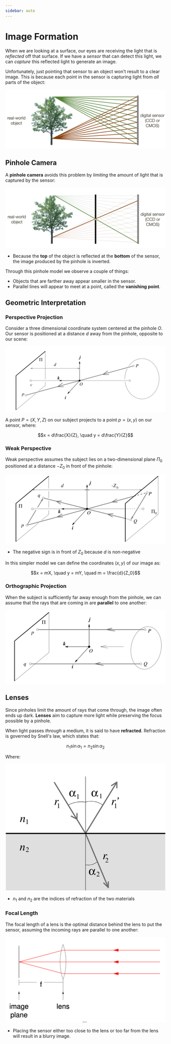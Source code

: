 ```yaml
---
sidebar: auto
---
```


# Image Formation

When we are looking at a surface, our eyes are receiving the light that is *reflected* off that surface. If we have a *sensor* that can detect this light, we can *capture* this reflected light to generate an image.

Unfortunately, just pointing that sensor to an object won't result to a clear image. This is because each point in the sensor is capturing light from *all* parts of the object:

![Bare sensor](./01-bare-sensor.png)

## Pinhole Camera

A **pinhole camera** avoids this problem by *limiting* the amount of light that is captured by the sensor:

![Pinhole camera](./02-pinhole.png)

* Because the **top** of the object is reflected at the **bottom** of the sensor, the image produced by the pinhole is inverted.

Through this pinhole model we observe a couple of things:

* Objects that are farther away appear smaller in the sensor.
* Parallel lines will appear to meet at a point, called the **vanishing point**.

## Geometric Interpretation

### Perspective Projection

Consider a three dimensional coordinate system centered at the pinhole $O$. Our sensor is positioned at a distance $d$ away from the pinhole, opposite to our scene:

![Geometric pinhole system](./03-geometric.png)

A point $P = (X, Y, Z)$ on our subject projects to a point $p = (x, y)$ on our sensor, where:

$$x = d\frac{X}{Z}, \quad y = d\frac{Y}{Z}$$

### Weak Perspective

Weak perspective assumes the subject lies on a two-dimensional plane $\Pi_0$ positioned at a distance $-Z_0$ in front of the pinhole:

![Weak perspective](./04-weak-perspective.png)

* The negative sign is in front of $Z_0$ because $d$ is non-negative

In this simpler model we can define the coordinates $(x, y)$ of our image as:

$$x = mX, \quad y = mY, \quad m = \frac{d}{Z_0}$$

### Orthographic Projection

When the subject is sufficiently far away enough from the pinhole, we can assume that the rays that are coming in are **parallel** to one another:

![Orthographic projection](./05-orthographic.png)

## Lenses

Since pinholes limit the amount of rays that come through, the image often ends up dark. **Lenses** aim to capture more light while preserving the focus possible by a pinhole.

When light passes *through* a medium, it is said to have **refracted**. Refraction is governed by Snell's law, which states that:

$$n_1\sin\alpha_1 = n_2\sin\alpha_2$$

Where:

![Snell's law](./06-snells-law.png)

* $n_1$ and $n_2$ are the indices of refraction of the two materials

### Focal Length

The focal length of a lens is the optimal distance behind the lens to put the sensor, assuming the incoming rays are parallel to one another:

![Focal length of a lens](./07-focal-length.png)

* Placing the sensor either too close to the lens or too far from the lens will result in a blurry image.
